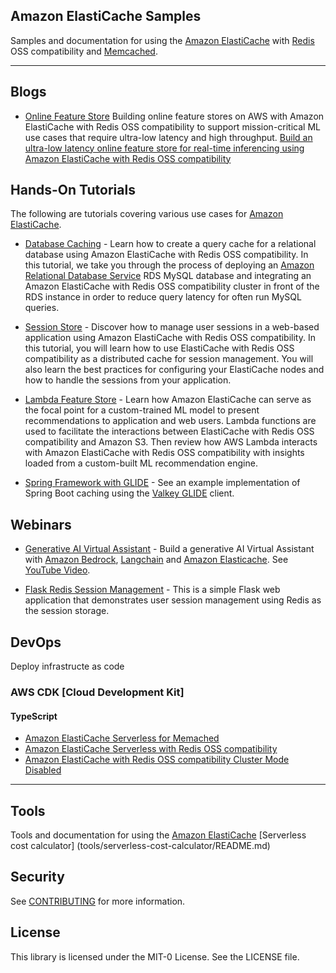 ## Amazon ElastiCache Samples

Samples and documentation for using the [Amazon ElastiCache](https://aws.amazon.com/elasticache/) with [Redis](https://aws.amazon.com/elasticache/redis/) OSS compatibility and [Memcached](https://aws.amazon.com/elasticache/memcached/).

---

## Blogs

- [Online Feature Store](./blogs/feast-aws-credit-scoring/) Building online feature stores on AWS with Amazon ElastiCache with Redis OSS compatibility to support mission-critical ML use cases that require ultra-low latency and high throughput. [Build an ultra-low latency online feature store for real-time inferencing using Amazon ElastiCache with Redis OSS compatibility](https://aws.amazon.com/blogs/database/build-an-ultra-low-latency-online-feature-store-for-real-time-inferencing-using-amazon-elasticache-for-redis/)

## Hands-On Tutorials

The following are tutorials covering various use cases for [Amazon ElastiCache](https://aws.amazon.com/elasticache/).

- [Database Caching](./database-caching/) - Learn how to create a query cache for a relational database using Amazon ElastiCache with Redis OSS compatibility. In this tutorial, we take you through the process of deploying an [Amazon Relational Database Service](https://aws.amazon.com/rds/) RDS MySQL database and integrating an Amazon ElastiCache with Redis OSS compatibility cluster in front of the RDS instance in order to reduce query latency for often run MySQL queries.

- [Session Store](./session-store/) - Discover how to manage user sessions in a web-based application using Amazon ElastiCache with Redis OSS compatibility. In this tutorial, you will learn how to use ElastiCache with Redis OSS compatibility as a distributed cache for session management. You will also learn the best practices for configuring your ElastiCache nodes and how to handle the sessions from your application. 

- [Lambda Feature Store](./lambda-feature-store/) - Learn how Amazon ElastiCache can serve as the focal point for a custom-trained ML model to present recommendations to application and web users. Lambda functions are used to facilitate the interactions between ElastiCache with Redis OSS compatibility and Amazon S3. Then review how AWS Lambda interacts with Amazon ElastiCache with Redis OSS compatibility with insights loaded from a custom-built ML recommendation engine.

- [Spring Framework with GLIDE](./glide-samples/spring-framework-glide-example/) - See an example implementation of Spring Boot caching using the [Valkey GLIDE](https://github.com/valkey-io/valkey-glide) client.

## Webinars

- [Generative AI Virtual Assistant](./webinars/genai-chatbot/) - Build a generative AI Virtual Assistant with [Amazon Bedrock](https://aws.amazon.com/bedrock/), [Langchain](https://github.com/langchain-ai/langchain) and [Amazon Elasticache](https://aws.amazon.com/elasticache/). See [YouTube Video](https://www.youtube.com/watch?v=yWxDmQYelvg).

- [Flask Redis Session Management](./webinars/flask-redis-session/) - This is a simple Flask web application that demonstrates user session management using Redis as the session storage.

## DevOps

Deploy infrastructe as code

### AWS CDK [Cloud Development Kit]

#### TypeScript

- [Amazon ElastiCache Serverless for Memached](devops/aws-cdk/typescript/elasticache-serverless-memcached-minimal/README.md)
- [Amazon ElastiCache Serverless with Redis OSS compatibility](devops/aws-cdk/typescript/elasticache-serverless-redis-minimal/README.md)
- [Amazon ElastiCache with Redis OSS compatibility Cluster Mode Disabled](devops/aws-cdk/typescript/elasticache-redis-cmd/README.md)

---
## Tools 
Tools and documentation for using the [Amazon ElastiCache](https://aws.amazon.com/elasticache/)
[Serverless cost calculator] (tools/serverless-cost-calculator/README.md)

## Security

See [CONTRIBUTING](CONTRIBUTING.md#security-issue-notifications) for more information.

## License

This library is licensed under the MIT-0 License. See the LICENSE file.
